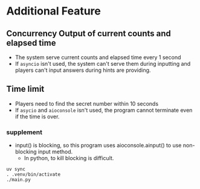 # Additional Feature
## Concurrency Output of current counts and elapsed time
- The system serve current counts and elapsed time every 1 second
- If `asyncio` isn't used, the system can't serve them during inputting and players can't input answers during hints are providing.

## Time limit
- Players need to find the secret number within 10 seconds
- If `asycio` and `aioconsole` isn't used, the program cannot terminate even if the time is over.

### supplement
- input() is blocking, so this program uses aioconsole.ainput() to use non-blocking input method.
  - In python, to kill blocking is difficult. 

```
uv sync
. .venv/bin/activate
./main.py
```
